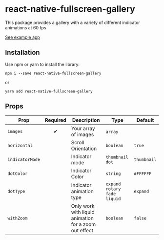 # react-native-fullscreen-gallery

This package provides a gallery with a variety of different indicator animations at 60 fps

[See example app](https://github.com/vandetho/react-native-fullscreen-gallery-example)

## Installation

Use npm or yarn to install the library:


`npm i --save react-native-fullscreen-gallery`

or

`yarn add react-native-fullscreen-gallery`

## Props

Prop | Required | Description | Type | Default
------ | ------ | ------ | ------ | ------
`images` | <center>✔</center> | Your array of images | `array`️
`horizontal` |  | Scroll Orientation | `boolean` | `true`
`indicatorMode` |  | Indicator mode | `thumbnail` `dot` | `thumbnail`
`dotColor` |  | Indicator Color | `string` | `#FFFFFF`
`dotType` |  | Indicator animation type | `expand` `rotary` `fade` `liquid` | `expand`
`withZoom` |  | Only work with liquid animation for a zoom out effect | `boolean` | `false`
